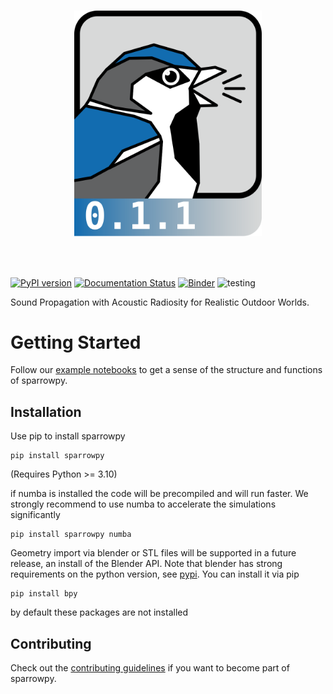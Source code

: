 <h1 align="center">
<p align="center">
    <img src="docs/_static/logo.svg" width="300"
             onerror="this.onerror=null;this.src='https://github.com/sparrow-acoustics/sparrowpy/raw/main/docs/_static/logo.svg';">
</p>
</h1><br>

[![PyPI version](https://badge.fury.io/py/sparrowpy.svg)](https://badge.fury.io/py/sparrowpy)
[![Documentation Status](https://readthedocs.org/projects/sparrowpy/badge/?version=latest)](https://sparrowpy.readthedocs.io/en/latest/?badge=latest)
[![Binder](https://mybinder.org/badge_logo.svg)](https://mybinder.org/v2/gh/sparrow-acoustics/sparrowpy/main?urlpath=%2Fdoc%2Ftree%2Fexamples%2Ffast_radiosity.ipynb)
![testing](https://github.com/sparrow-acoustics/sparrowpy/actions/workflows/pytest_pr.yml/badge.svg)

Sound Propagation with Acoustic Radiosity for Realistic Outdoor Worlds.

# Getting Started

Follow our [example notebooks](https://sparrowpy.readthedocs.io/en/stable/examples.html) to get a sense of the structure and functions of sparrowpy.

## Installation

Use pip to install sparrowpy

    pip install sparrowpy

(Requires Python >= 3.10)

if numba is installed the code will be precompiled and will run faster. We strongly recommend to use numba to accelerate the simulations significantly

    pip install sparrowpy numba

Geometry import via blender or STL files will be supported in a future release, an install of the Blender API. Note that blender has strong requirements on the python version, see [pypi](https://pypi.org/project/bpy/). You can install it via pip

    pip install bpy

by default these packages are not installed

## Contributing

Check out the [contributing guidelines](https://sparrowpy.readthedocs.io/en/stable/contributing.html) if you want to become part of sparrowpy.
